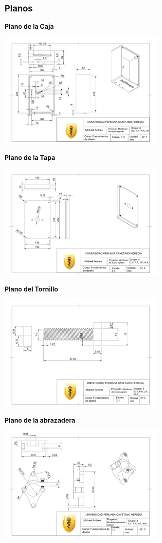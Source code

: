 # Planos 

## Plano de la Caja

![Planos](../IMAGENES/final10.jpg)

## Plano de la Tapa

![Planos](../IMAGENES/final11.jpg)

## Plano del Tornillo

![Planos](../IMAGENES/final12.jpg)

## Plano de la abrazadera

![Planos](../IMAGENES/final13.jpg)

